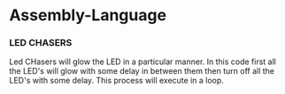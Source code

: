 # Assembly-Language

### LED CHASERS
  Led CHasers will glow the LED in a particular manner. In this code first all the LED's will glow with some delay in between them then turn off all the LED's with some delay. This process will execute in a loop.
